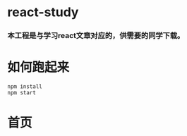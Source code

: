 # react-study
### 本工程是与学习react文章对应的，供需要的同学下载。

# 如何跑起来
  ```
  npm install
  npm start

  ```
  
# 首页
